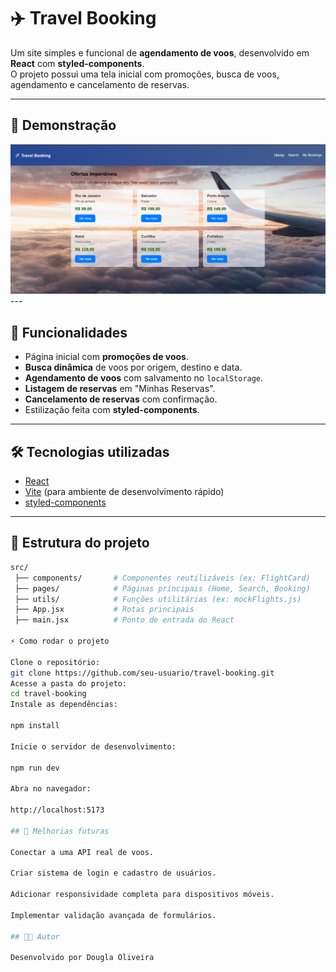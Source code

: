 # ✈️ Travel Booking

Um site simples e funcional de **agendamento de voos**, desenvolvido em **React** com **styled-components**.  
O projeto possui uma tela inicial com promoções, busca de voos, agendamento e cancelamento de reservas.

---

## 📸 Demonstração

<img src="https://raw.githubusercontent.com/Douglasl10/travel-booking/refs/heads/main/src/assets/Captura%20de%20tela%202025-08-24%20172555.png">
---

## 🚀 Funcionalidades

- Página inicial com **promoções de voos**.
- **Busca dinâmica** de voos por origem, destino e data.
- **Agendamento de voos** com salvamento no `localStorage`.
- **Listagem de reservas** em "Minhas Reservas".
- **Cancelamento de reservas** com confirmação.
- Estilização feita com **styled-components**.

---

## 🛠️ Tecnologias utilizadas

- [React](https://react.dev/)
- [Vite](https://vitejs.dev/) (para ambiente de desenvolvimento rápido)
- [styled-components](https://styled-components.com/)

---

## 📂 Estrutura do projeto

```bash
src/
 ├── components/       # Componentes reutilizáveis (ex: FlightCard)
 ├── pages/            # Páginas principais (Home, Search, Booking)
 ├── utils/            # Funções utilitárias (ex: mockFlights.js)
 ├── App.jsx           # Rotas principais
 ├── main.jsx          # Ponto de entrada do React

⚡ Como rodar o projeto

Clone o repositório:
git clone https://github.com/seu-usuario/travel-booking.git
Acesse a pasta do projeto:
cd travel-booking
Instale as dependências:

npm install

Inicie o servidor de desenvolvimento:

npm run dev

Abra no navegador:

http://localhost:5173

## 📌 Melhorias futuras

Conectar a uma API real de voos.

Criar sistema de login e cadastro de usuários.

Adicionar responsividade completa para dispositivos móveis.

Implementar validação avançada de formulários.

## 👨‍💻 Autor

Desenvolvido por Dougla Oliveira

